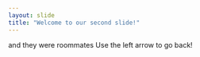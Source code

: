 ```yaml
---
layout: slide
title: "Welcome to our second slide!"
---
```

and they were roommates
Use the left arrow to go back!
